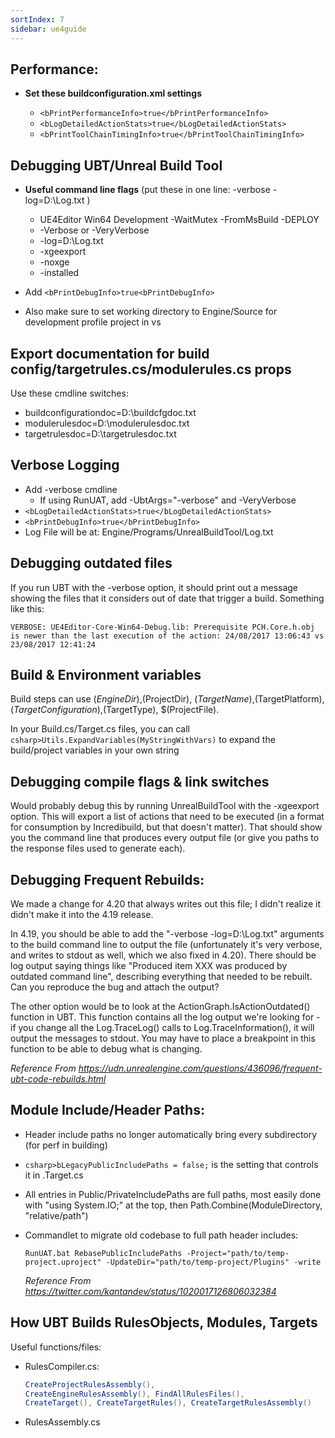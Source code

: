 ```yaml
---
sortIndex: 7
sidebar: ue4guide
---
```


## Performance:

- **Set these buildconfiguration.xml settings**

  - `<bPrintPerformanceInfo>true</bPrintPerformanceInfo>`
  - `<bLogDetailedActionStats>true</bLogDetailedActionStats>`
  - `<bPrintToolChainTimingInfo>true</bPrintToolChainTimingInfo>`

## Debugging UBT/Unreal Build Tool

- **Useful command line flags** (put these in one line: -verbose -log=D:\\Log.txt )

  - UE4Editor Win64 Development -WaitMutex -FromMsBuild -DEPLOY
  - \-Verbose or -VeryVerbose
  - \-log=D:\\Log.txt
  - \-xgeexport
  - \-noxge
  - \-installed

- Add `<bPrintDebugInfo>true<bPrintDebugInfo>`

- Also make sure to set working directory to Engine/Source for development profile project in vs

## Export documentation for build config/targetrules.cs/modulerules.cs props

Use these cmdline switches:

- buildconfigurationdoc=D:\\buildcfgdoc.txt
- modulerulesdoc=D:\\modulerulesdoc.txt
- targetrulesdoc=D:\\targetrulesdoc.txt

## Verbose Logging

- Add -verbose cmdline
  - If using RunUAT, add -UbtArgs="-verbose" and -VeryVerbose
- `<bLogDetailedActionStats>true</bLogDetailedActionStats>`
- `<bPrintDebugInfo>true</bPrintDebugInfo>`
- Log File will be at: Engine/Programs/UnrealBuildTool/Log.txt

## Debugging outdated files

If you run UBT with the -verbose option, it should print out a message showing the files that it considers out of date that trigger a build. Something like this:

`VERBOSE: UE4Editor-Core-Win64-Debug.lib: Prerequisite PCH.Core.h.obj is newer than the last execution of the action: 24/08/2017 13:06:43 vs 23/08/2017 12:41:24`

## Build & Environment variables

Build steps can use $(EngineDir),$(ProjectDir), $(TargetName),$(TargetPlatform), $(TargetConfiguration),$(TargetType), $(ProjectFile).

In your Build.cs/Target.cs files, you can call `csharp>Utils.ExpandVariables(MyStringWithVars)` to expand the build/project variables in your own string

## Debugging compile flags & link switches

Would probably debug this by running UnrealBuildTool with the -xgeexport option. This will export a list of actions that need to be executed (in a format for consumption by Incredibuild, but that doesn't matter). That should show you the command line that produces every output file (or give you paths to the response files used to generate each).

## Debugging Frequent Rebuilds:

We made a change for 4.20 that always writes out this file; I didn't realize it didn't make it into the 4.19 release.

In 4.19, you should be able to add the "-verbose -log=D:\\Log.txt" arguments to the build command line to output the file (unfortunately it's very verbose, and writes to stdout as well, which we also fixed in 4.20). There should be log output saying things like "Produced item XXX was produced by outdated command line", describing everything that needed to be rebuilt. Can you reproduce the bug and attach the output?

The other option would be to look at the ActionGraph.IsActionOutdated() function in UBT. This function contains all the log output we're looking for - if you change all the Log.TraceLog() calls to Log.TraceInformation(), it will output the messages to stdout. You may have to place a breakpoint in this function to be able to debug what is changing.

*Reference From <https://udn.unrealengine.com/questions/436096/frequent-ubt-code-rebuilds.html>*

## Module Include/Header Paths:

- Header include paths no longer automatically bring every subdirectory (for perf in building)

- `csharp>bLegacyPublicIncludePaths = false;` is the setting that controls it in .Target.cs

- All entries in Public/PrivateIncludePaths are full paths, most easily done with "using System.IO;" at the top, then Path.Combine(ModuleDirectory, "relative/path")

- Commandlet to migrate old codebase to full path header includes:

  `RunUAT.bat RebasePublicIncludePaths -Project="path/to/temp-project.uproject" -UpdateDir="path/to/temp-project/Plugins" -write`

  *Reference From <https://twitter.com/kantandev/status/1020017126806032384>*

## How UBT Builds RulesObjects, Modules, Targets

Useful functions/files:

- RulesCompiler.cs:

  ```csharp
  CreateProjectRulesAssembly(),
  CreateEngineRulesAssembly(), FindAllRulesFiles(),
  CreateTarget(), CreateTargetRules(), CreateTargetRulesAssembly()
  ```

- RulesAssembly.cs
